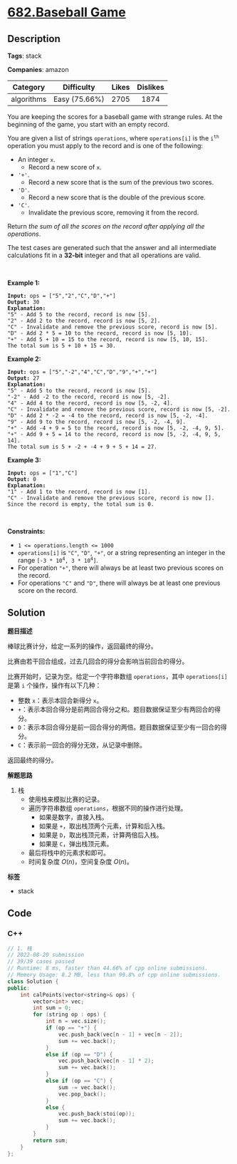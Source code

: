 # [682.Baseball Game](https://leetcode.com/problems/baseball-game/description/)

## Description

**Tags**: stack

**Companies**: amazon

|  Category  |  Difficulty   | Likes | Dislikes |
| :--------: | :-----------: | :---: | :------: |
| algorithms | Easy (75.66%) | 2705  |   1874   |

<p>You are keeping the scores for a baseball game with strange rules. At the beginning of the game, you start with an empty record.</p>
<p>You are given a list of strings <code>operations</code>, where <code>operations[i]</code> is the <code>i<sup>th</sup></code> operation you must apply to the record and is one of the following:</p>
<ul>
  <li>An integer <code>x</code>.
  <ul>
    <li>Record a new score of <code>x</code>.</li>
  </ul>
  </li>
  <li><code>&#39;+&#39;</code>.
  <ul>
    <li>Record a new score that is the sum of the previous two scores.</li>
  </ul>
  </li>
  <li><code>&#39;D&#39;</code>.
  <ul>
    <li>Record a new score that is the double of the previous score.</li>
  </ul>
  </li>
  <li><code>&#39;C&#39;</code>.
  <ul>
    <li>Invalidate the previous score, removing it from the record.</li>
  </ul>
  </li>
</ul>
<p>Return <em>the sum of all the scores on the record after applying all the operations</em>.</p>
<p>The test cases are generated such that the answer and all intermediate calculations fit in a <strong>32-bit</strong> integer and that all operations are valid.</p>
<p>&nbsp;</p>
<p><strong class="example">Example 1:</strong></p>
<pre><code><strong>Input:</strong> ops = [&quot;5&quot;,&quot;2&quot;,&quot;C&quot;,&quot;D&quot;,&quot;+&quot;]
<strong>Output:</strong> 30
<strong>Explanation:</strong>
&quot;5&quot; - Add 5 to the record, record is now [5].
&quot;2&quot; - Add 2 to the record, record is now [5, 2].
&quot;C&quot; - Invalidate and remove the previous score, record is now [5].
&quot;D&quot; - Add 2 * 5 = 10 to the record, record is now [5, 10].
&quot;+&quot; - Add 5 + 10 = 15 to the record, record is now [5, 10, 15].
The total sum is 5 + 10 + 15 = 30.</code></pre>
<p><strong class="example">Example 2:</strong></p>
<pre><code><strong>Input:</strong> ops = [&quot;5&quot;,&quot;-2&quot;,&quot;4&quot;,&quot;C&quot;,&quot;D&quot;,&quot;9&quot;,&quot;+&quot;,&quot;+&quot;]
<strong>Output:</strong> 27
<strong>Explanation:</strong>
&quot;5&quot; - Add 5 to the record, record is now [5].
&quot;-2&quot; - Add -2 to the record, record is now [5, -2].
&quot;4&quot; - Add 4 to the record, record is now [5, -2, 4].
&quot;C&quot; - Invalidate and remove the previous score, record is now [5, -2].
&quot;D&quot; - Add 2 * -2 = -4 to the record, record is now [5, -2, -4].
&quot;9&quot; - Add 9 to the record, record is now [5, -2, -4, 9].
&quot;+&quot; - Add -4 + 9 = 5 to the record, record is now [5, -2, -4, 9, 5].
&quot;+&quot; - Add 9 + 5 = 14 to the record, record is now [5, -2, -4, 9, 5, 14].
The total sum is 5 + -2 + -4 + 9 + 5 + 14 = 27.</code></pre>
<p><strong class="example">Example 3:</strong></p>
<pre><code><strong>Input:</strong> ops = [&quot;1&quot;,&quot;C&quot;]
<strong>Output:</strong> 0
<strong>Explanation:</strong>
&quot;1&quot; - Add 1 to the record, record is now [1].
&quot;C&quot; - Invalidate and remove the previous score, record is now [].
Since the record is empty, the total sum is 0.</code></pre>
<p>&nbsp;</p>
<p><strong>Constraints:</strong></p>
<ul>
  <li><code>1 &lt;= operations.length &lt;= 1000</code></li>
  <li><code>operations[i]</code> is <code>&quot;C&quot;</code>, <code>&quot;D&quot;</code>, <code>&quot;+&quot;</code>, or a string representing an integer in the range <code>[-3 * 10<sup>4</sup>, 3 * 10<sup>4</sup>]</code>.</li>
  <li>For operation <code>&quot;+&quot;</code>, there will always be at least two previous scores on the record.</li>
  <li>For operations <code>&quot;C&quot;</code> and <code>&quot;D&quot;</code>, there will always be at least one previous score on the record.</li>
</ul>

## Solution

**题目描述**

棒球比赛计分，给定一系列的操作，返回最终的得分。

比赛由若干回合组成，过去几回合的得分会影响当前回合的得分。

比赛开始时，记录为空。给定一个字符串数组 `operations`，其中 `operations[i]` 是第 `i` 个操作，操作有以下几种：

- 整数 `x`：表示本回合新得分 `x`。
- `+`：表示本回合得分是前两回合得分之和。题目数据保证至少有两回合的得分。
- `D`：表示本回合得分是前一回合得分的两倍。题目数据保证至少有一回合的得分。
- `C`：表示前一回合的得分无效，从记录中删除。

返回最终的得分。

**解题思路**

1. 栈
   - 使用栈来模拟比赛的记录。
   - 遍历字符串数组 `operations`，根据不同的操作进行处理。
     - 如果是数字，直接入栈。
     - 如果是 `+`，取出栈顶两个元素，计算和后入栈。
     - 如果是 `D`，取出栈顶元素，计算两倍后入栈。
     - 如果是 `C`，弹出栈顶元素。
   - 最后将栈中的元素求和即可。
   - 时间复杂度 $O(n)$，空间复杂度 $O(n)$。

**标签**

- stack

<!-- code start -->
## Code

### C++

```cpp
// 1. 栈
// 2022-08-20 submission
// 39/39 cases passed
// Runtime: 8 ms, faster than 44.66% of cpp online submissions.
// Memory Usage: 8.2 MB, less than 99.8% of cpp online submissions.
class Solution {
public:
    int calPoints(vector<string>& ops) {
        vector<int> vec;
        int sum = 0;
        for (string op : ops) {
            int n = vec.size();
            if (op == "+") {
                vec.push_back(vec[n - 1] + vec[n - 2]);
                sum += vec.back();
            }
            else if (op == "D") {
                vec.push_back(vec[n - 1] * 2);
                sum += vec.back();
            }
            else if (op == "C") {
                sum -= vec.back();
                vec.pop_back();
            }
            else {
                vec.push_back(stoi(op));
                sum += vec.back();
            }
        }
        return sum;
    }
};
```

<!-- code end -->
